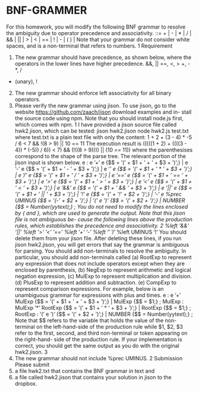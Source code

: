 # BNF-GRAMMER

For this homework, you will modify the following BNF grammar to resolve
the ambiguity due to operator precedence and associativity.
<e> ::= <e> + <e>
| <e> - <e>
| <e> * <e>
| <e> / <e>
| <e> && <e>
| <e> || <e>
| <e> > <e>
| <e> < <e>
| <e> == <e>
| ! <e>
| - <e>
| ( <e> )
| <NUMBER>
Note that your grammar do not consider white spaces, and <NUMBER> is a
non-terminal that refers to numbers.
1 Requirement
1. The new grammar should have precedence, as shown below, where the
operators in the lower lines have higher precedence.
&&, ||
==, <, >
+, -
*, /
- (unary), !
2. The new grammar should enforce left associativity for all binary operators.
3. Please verify the new grammar using jison. To use jison, go to the
website https://github.com/zaach/jison download examples and in-
stall the source code using npm. Note that you should install node.js
first, which comes with npm.
1
I have provided a jison source file called hwk2.jison, which can be tested:
jison hwk2.jison
node hwk2.js test.txt
where test.txt is a plain text file with only the content:
1 + 2 + (3 - 4) * -5 / 6 < 7 && !(8 > 9) || 10 == 11
The execution result is
(((((1 + 2) + ((((3 - 4)) * (-5)) / 6)) < 7) && (!((8 > 9)))) || (10 == 11))
where the parenthesises correspond to the shape of the parse tree.
The relevant portion of the jison input is shown below.
e : e ’+’ e
{$$ = ’(’ + $1 + ’ + ’ + $3 + ’)’;}
| e ’-’ e
{$$ = ’(’ + $1 + ’ - ’ + $3 + ’)’;}
| e ’*’ e
{$$ = ’(’ + $1 + ’ * ’ + $3 + ’)’;}
| e ’/’ e
{$$ = ’(’ + $1 + ’ / ’ + $3 + ’)’;}
| e ’==’ e
{$$ = ’(’ + $1 + ’ == ’ + $3 + ’)’;}
| e ’>’ e
{$$ = ’(’ + $1 + ’ > ’ + $3 + ’)’;}
| e ’<’ e
{$$ = ’(’ + $1 + ’ < ’ + $3 + ’)’;}
| e ’&&’ e
{$$ = ’(’ + $1 + ’ && ’ + $3 + ’)’;}
| e ’||’ e
{$$ = ’(’ + $1 + ’ || ’ + $3 + ’)’;}
| ’!’ e
{$$ = ’(’ + ’!’ + $2 + ’)’;}
| ’-’ e %prec UMINUS
{$$ = ’(-’ + $2 + ’)’;}
| ’(’ e ’)’
{$$ = ’(’ + $2 + ’)’;}
| NUMBER
{$$ = Number(yytext);}
;
You do not need to modify the lines enclosed by { and }, which are used
to generate the output. Note that this jison file is not ambiguous be-
cause the following lines above the production rules, which establishes the
precedence and associativity.
2
%left ’&&’ ’||’
%left ’>’ ’<’ ’==’
%left ’+’ ’-’
%left ’*’ ’/’
%left UMINUS ’!’
You should delete them from your jison file. After deleting these lines,
if you run jison hwk2.jison, you will get errors that say the grammar
is ambiguous for parsing. You should add non-terminals to resolve the
ambiguity. In particular, you should add non-terminals called
(a) RootExp to represent any expression that does not include operators
except when they are enclosed by parenthesis,
(b) NegExp to represent arithmetic and logical negation expression,
(c) MulExp to represent multiplication and division.
(d) PlusExp to represent addition and subtraction.
(e) CompExp to represent comparison expressions.
For example, below is an unambiguous grammar for expressions with plus
and times.
e
: e ’+’ MulExp
{$$ = ’(’ + $1 + ’ + ’ + $3 + ’)’;}
| MulExp
{$$ = $1;}
;
MulExp
: MulExp ’*’ RootExp
{$$ = ’(’ + $1 + ’ * ’ + $3 + ’)’;}
| RootExp
{$$ = $1;}
;
RootExp
: ’(’ e ’)’
{$$ = ’(’ + $2 + ’)’;}
| NUMBER
{$$ = Number(yytext);}
;
Note that $$ refers to the variable that holds the value of the non-terminal
on the left-hand-side of the production rule while $1, $2, $3 refer to the
first, second, and third non-terminal or token appearing on the right-hand-
side of the production rule. If your implementation is correct, you should
get the same output as you do with the original hwk2.jison.
3
4. The new grammar should not include %prec UMINUS.
2 Submission
Please submit
1. a file hwk2.txt that contains the BNF grammar in text and
2. a file called hwk2.jison that contains your solution in jison
to the dropbox.
